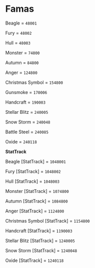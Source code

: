 # Famas


Beagle = `48001`

Fury = `48002`

Hull = `48003`

Monster = `74800`

Autumn = `84800`

Anger = `124800`

Christmas Symbol = `154800`

Gunsmoke = `170006`

Handcraft = `190003`

Stellar Blitz = `240005`

Snow Storm = `240048`

Battle Steel = `240085`

Oxide = `240118`


**StatTrack**


Beagle [StatTrack] = `1048001`

Fury [StatTrack] = `1048002`

Hull [StatTrack] = `1048003`

Monster [StatTrack] = `1074800`

Autumn [StatTrack] = `1084800`

Anger [StatTrack] = `1124800`

Christmas Symbol [StatTrack] = `1154800`

Handcraft [StatTrack] = `1190003`

Stellar Blitz [StatTrack] = `1240005`

Snow Storm [StatTrack] = `1240048`

Oxide [StatTrack] = `1240118`

